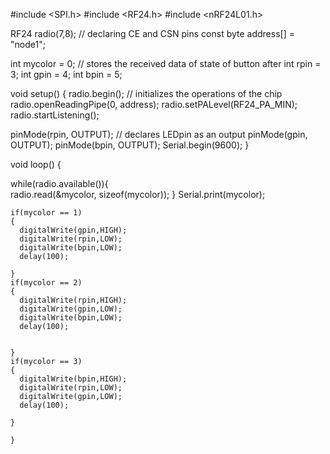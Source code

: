 #include <SPI.h>
#include <RF24.h>
#include <nRF24L01.h>

RF24 radio(7,8); // declaring CE and CSN pins
const byte address[] = "node1";

int mycolor =  0; // stores the received data of state of button after
 int rpin = 3;
 int gpin = 4;
 int bpin = 5;
 
void setup() {
  radio.begin(); // initializes the operations of the chip
  radio.openReadingPipe(0, address);
  radio.setPALevel(RF24_PA_MIN);
  radio.startListening();
  
  pinMode(rpin, OUTPUT); // declares LEDpin as an output
    pinMode(gpin, OUTPUT);
      pinMode(bpin, OUTPUT);
      Serial.begin(9600);
}


void loop() {
  
  
  while(radio.available()){  
    radio.read(&mycolor, sizeof(mycolor));
  }
    Serial.print(mycolor);

    if(mycolor == 1)
    {
      digitalWrite(gpin,HIGH);
      digitalWrite(rpin,LOW);
      digitalWrite(bpin,LOW);
      delay(100);
      
    }
    if(mycolor == 2)
    {
      digitalWrite(rpin,HIGH);
      digitalWrite(gpin,LOW);
      digitalWrite(bpin,LOW);
      delay(100);
      
      
    }
    if(mycolor == 3)
    {
      digitalWrite(bpin,HIGH);
      digitalWrite(rpin,LOW);
      digitalWrite(gpin,LOW);
      delay(100);
      
    }
    
    }
